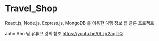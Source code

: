 # Travel_Shop
  
  React.js, Node.js, Express.js, MongoDB 를 이용한 여행 정보 웹 클론 프로젝트
  
  John Ahn 님 유튜브 강의 참조
  https://youtu.be/0Lzjx2aqITQ
